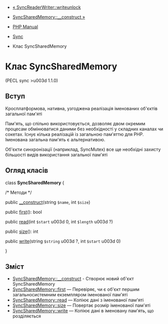 - [« SyncReaderWriter::writeunlock](syncreaderwriter.writeunlock.md)
- [SyncSharedMemory::\_\_construct »](syncsharedmemory.construct.md)

- [PHP Manual](index.md)
- [Sync](book.sync.md)
- Клас SyncSharedMemory

# Клас SyncSharedMemory

(PECL sync \>u003d 1.1.0)

## Вступ

Кросплатформова, нативна, узгоджена реалізація іменованих
об'єктів загальної пам'яті

Пам'ять, що спільно використовується, дозволяє двом окремим процесам
обмінюватися даними без необхідності у складних каналах чи сокетах.
Існує кілька реалізацій із загальною пам'яттю для PHP. Іменована
загальна пам'ять є альтернативою.

Об'єкти синхронізації (наприклад, SyncMutex) все ще необхідні
захисту більшості видів використання загальної пам'яті

## Огляд класів

class **SyncSharedMemory** {

/\* Методи \*/

public [\_\_construct](syncsharedmemory.construct.md)(string `$name`,
int `$size`)

public [first](syncsharedmemory.first.md)(): bool

public [read](syncsharedmemory.read.md)(int `$start` u003d 0, int
`$length` u003d ?)

public [size](syncsharedmemory.size.md)(): int

public [write](syncsharedmemory.write.md)(string `$string` u003d ?, int
`$start` u003d 0)

}

## Зміст

- [SyncSharedMemory::\_\_construct](syncsharedmemory.construct.md) -
Створює новий об'єкт SyncSharedMemory
- [SyncSharedMemory::first](syncsharedmemory.first.md) — Перевіряє,
чи є об'єкт першим загальносистемним екземпляром іменованої
пам'яті
- [SyncSharedMemory::read](syncsharedmemory.read.md) — Копіює
дані з іменованої пам'яті
- [SyncSharedMemory::size](syncsharedmemory.size.md) — Повертає
розмір іменованої пам'яті
- [SyncSharedMemory::write](syncsharedmemory.write.md) — Копіює
дані в іменовану пам'ять, що розділяється
